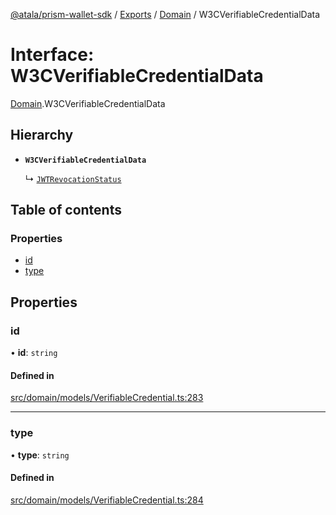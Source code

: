 [@atala/prism-wallet-sdk](../README.md) / [Exports](../modules.md) / [Domain](../modules/Domain.md) / W3CVerifiableCredentialData

# Interface: W3CVerifiableCredentialData

[Domain](../modules/Domain.md).W3CVerifiableCredentialData

## Hierarchy

- **`W3CVerifiableCredentialData`**

  ↳ [`JWTRevocationStatus`](Domain.JWTRevocationStatus.md)

## Table of contents

### Properties

- [id](Domain.W3CVerifiableCredentialData.md#id)
- [type](Domain.W3CVerifiableCredentialData.md#type)

## Properties

### id

• **id**: `string`

#### Defined in

[src/domain/models/VerifiableCredential.ts:283](https://github.com/hyperledger/identus-edge-agent-sdk-ts/blob/c632f0efed4b3d905476bd3d4312ebd50a8d0a12/src/domain/models/VerifiableCredential.ts#L283)

___

### type

• **type**: `string`

#### Defined in

[src/domain/models/VerifiableCredential.ts:284](https://github.com/hyperledger/identus-edge-agent-sdk-ts/blob/c632f0efed4b3d905476bd3d4312ebd50a8d0a12/src/domain/models/VerifiableCredential.ts#L284)
